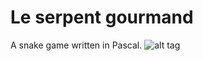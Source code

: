# Le serpent gourmand
A snake game written in Pascal.
![alt tag](https://raw.githubusercontent.com/username/serpent/screenshot.png)